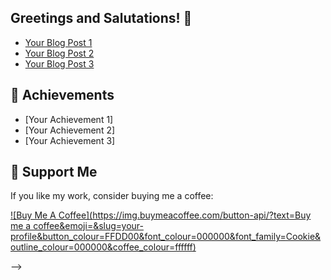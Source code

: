 ## Greetings and Salutations! 👋

<!--
**SanDiegoBeck/SanDiegoBeck** is a ✨ _special_ ✨ repository because its `README.md` (this file) appears on your GitHub profile.

![Profile views](https://gpvc.arturio.dev/SanDiegoBeck)

🚀 About Me

I'm a passionate software developer origionally based in San Diego but now enjoying Colorado. I have experience in various technologies and enjoy working on open-source projects.

- 🔭 I’m currently working on the relaunch of Digital Artisans. A design and development firm established in 1995
- 🌱 I’m currently learning AI Modeling and integration.
- 👯 I’m looking to collaborate on Creative and Graphic design.
- 🤔 I’m looking for help with afore mentioned Creative and Graphic design wizardry.
- 💬 Ask me about, well, anything really
- 📫 How to reach me: mailto:sandiegobeck@gmail.com

- 😄 Pronouns: Jesus, really? Him, damnit. i have the same junk i came in with! (dont flame me for that... there will be plenty of other things to appropriately lambaste me for soon enough. Get a life!
- ⚡ Fun fact: Surfer and father of four wonderful daughters.

- 🔭 I’m currently working on [Your Current Project](link-to-your-project)

## 🛠️ Skills

- **Languages:** [List your programming languages]
- **Frameworks and Libraries:** [List your frameworks and libraries]
- **Tools:** [List your development tools]

## 📈 GitHub Stats

![SanDiegoBeck's GitHub stats](https://github-readme-stats.vercel.app/api?username=SanDiegoBeck&show_icons=true&theme=dark)

## 📫 Connect with Me

- [LinkedIn](https://www.linkedin.com/in/your-profile)
- [Twitter](https://twitter.com/your-twitter-handle)
- [Personal Website/Blog](https://your-website.com)

## 🔥 My Projects

- [Project 1](link-to-project-1) - A brief description of your project.
- [Project 2](link-to-project-2) - A brief description of your project.
- [Project 3](link-to-project-3) - A brief description of your project.

## 📝 Recent Blog Posts

<!-- BLOG-POST-LIST:START -->
<!-- BLOG-POST-LIST:END -->

<!-- BLOG-POST-LIST:START -->
- [Your Blog Post 1](link-to-your-blog-post-1)
- [Your Blog Post 2](link-to-your-blog-post-2)
- [Your Blog Post 3](link-to-your-blog-post-3)
<!-- BLOG-POST-LIST:END -->

## 🏅 Achievements

- [Your Achievement 1]
- [Your Achievement 2]
- [Your Achievement 3]

## 💖 Support Me

If you like my work, consider buying me a coffee:

[![Buy Me A Coffee](https://img.buymeacoffee.com/button-api/?text=Buy me a coffee&emoji=&slug=your-profile&button_colour=FFDD00&font_colour=000000&font_family=Cookie&outline_colour=000000&coffee_colour=ffffff)](https://www.buymeacoffee.com/your-profile)

-->
